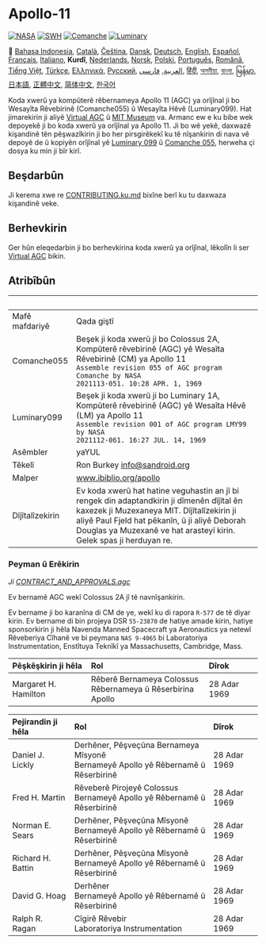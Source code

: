 # Apollo-11

[![NASA][1]][2]
[![SWH]][SWH_URL]
[![Comanche]][ComancheMilestone]
[![Luminary]][LuminaryMilestone]

🎌
[Bahasa Indonesia][ID],
[Català][CA],
[Čeština][CZ],
[Dansk][DA],
[Deutsch][DE],
[English][EN],
[Español][ES],
[Français][FR],
[Italiano][IT],
**Kurdî**,
[Nederlands][NL],
[Norsk][NO],
[Polski][PL],
[Português][PT_BR],
[Română][RO],
[Tiếng Việt][VI],
[Türkçe][TR],
[Ελληνικά][GR],
[Русский][RU],
[العربية][AR],
[فارسی][FA],
[हिंदी][HI_IN],
[অসমীয়া][AS_IN],
[বাংলা][BD_BN],
[မြန်မာ][MM],
[日本語][JA],
[正體中文][ZH_TW],
[简体中文][ZH_CN],
[한국어][KO_KR]

[AR]:README.ar.md
[AS_IN]:README.as_in.md
[BD_BN]:README.bd_bn.md
[CA]:README.ca.md
[CZ]:README.cz.md
[DA]:README.da.md
[DE]:README.de.md
[EN]:README.md
[ES]:README.es.md
[FA]:README.fa.md
[FR]:README.fr.md
[GR]:README.gr.md
[HI_IN]:README.hi_in.md
[ID]:README.id.md
[IT]:README.it.md
[JA]:README.ja.md
[KO_KR]:README.ko_kr.md
[KU]:README.ku.md
[LT]:README.lt.md
[MM]:README.mm.md
[NL]:README.nl.md
[NO]:README.no.md
[PL]:README.pl.md
[PT_BR]:README.pt_br.md
[RO]:README.ro.md
[RU]:README.ru.md
[TR]:README.tr.md
[VI]:README.vi.md
[ZH_CN]:README.zh_cn.md
[ZH_TW]:README.zh_tw.md

Koda xwerû ya kompûterê rêbernameya Apollo 11 (AGC) ya orîjînal ji bo Wesayîta Rêvebirinê (Comanche055) û Wesayîta Hêvê (Luminary099). Hat jimarekirin ji aliyê [Virtual AGC][3] û [MIT Museum][4] va. Armanc ew e ku bibe wek depoyekê ji bo koda xwerû ya orîjînal ya Apollo 11. Ji bo wê yekê, daxwazê kişandinê tên pêşwazîkirin ji bo her pirsgirêkekî ku tê nîşankirin di nava vê depoyê de û kopiyên orîjînal yê [Luminary 099][5] û [Comanche 055][6], herweha çi dosya ku min ji bîr kirî.

## Beşdarbûn

Ji kerema xwe re [CONTRIBUTING.ku.md][7] bixîne berî ku tu daxwaza kişandinê veke.

## Berhevkirin

Ger hûn eleqedarbin ji bo berhevkirina koda xwerû ya orîjînal, lêkolîn li ser [Virtual AGC][8] bikin.

## Atribîbûn

&nbsp;         | &nbsp;
:------------- | :-----
Mafê mafdariyê      | Qada giştî
Comanche055    | Beşek ji koda xwerû ji bo Colossus 2A, Kompûterê rêvebirinê (AGC) yê Wesaîta Rêvebirinê (CM) ya Apollo 11<br>`Assemble revision 055 of AGC program Comanche by NASA`<br>`2021113-051. 10:28 APR. 1, 1969`
Luminary099    | Beşek ji koda xwerû ji bo Luminary 1A, Kompûterê rêvebirinê (AGC) yê Wesaîta Hêvê (LM) ya Apollo 11<br>`Assemble revision 001 of AGC program LMY99 by NASA`<br>`2021112-061. 16:27 JUL. 14, 1969`
Asêmbler      | yaYUL
Têkelî        | Ron Burkey <info@sandroid.org>
Malper        | www.ibiblio.org/apollo
Dîjîtalîzekirin | Ev koda xwerû hat hatine veguhastin an jî bi rengek din adaptandkirin ji dîmenên dîjîtal ên kaxezek ji Muzexaneya MIT. Dîjîtalîzekirin ji aliyê Paul Fjeld hat pêkanîn, û ji aliyê Deborah Douglas ya Muzexanê ve hat arasteyî kirin. Gelek spas ji herduyan re.

### Peyman û Erêkirin

*Ji [CONTRACT_AND_APPROVALS.agc]*

Ev bernamê AGC wekî Colossus 2A jî tê navnîşankirin.

Ev bername ji bo karanîna di CM de ye, wekî ku di rapora `R-577` de tê diyar kirin. Ev bername di bin projeya DSR `55-23870` de hatiye amade kirin, hatiye sponsorkirin ji hêla Navenda Manned Spacecraft ya Aeronautics ya netewî Rêveberiya Cîhanê ve bi peymana `NAS 9-4065` bi Laboratoriya Instrumentation, Enstîtuya Teknîkî ya Massachusetts, Cambridge, Mass.

Pêşkêşkirin ji hêla         | Rol | Dîrok
:------------------- | :--- | :---
Margaret H. Hamilton | Rêberê Bernameya Colossus<br>Rêbernameya û Rêserbirina Apollo | 28 Adar 1969

Pejirandin ji hêla       | Rol | Dîrok
:---------------- | :--- | :---
Daniel J. Lickly  | Derhêner, Pêşveçûna Bernameya Mîsyonê<br>Bernameyê Apollo yê Rêbernamê û Rêserbirinê | 28 Adar 1969
Fred H. Martin    | Rêveberê Pirojeyê Colossus<br>Bernameyê Apollo yê Rêbernamê û Rêserbirinê | 28 Adar 1969
Norman E. Sears   | Derhêner, Pêşveçûna Mîsyonê<br>Bernameyê Apollo yê Rêbernamê û Rêserbirinê | 28 Adar 1969
Richard H. Battin | Derhêner, Pêşveçûna Mîsyonê<br>Bernameyê Apollo yê Rêbernamê û Rêserbirinê | 28 Adar 1969
David G. Hoag     | Derhêner<br>Bernameyê Apollo yê Rêbernamê û Rêserbirinê | 28 Adar 1969
Ralph R. Ragan    | Cîgirê Rêvebir<br>Laboratoriya Instrumentation | 28 Adar 1969

[CONTRACT_AND_APPROVALS.agc]:https://github.com/chrislgarry/Apollo-11/blob/master/Comanche055/CONTRACT_AND_APPROVALS.agc
[1]:https://flat.badgen.net/badge/NASA/Mission%20Overview/0B3D91
[2]:https://www.nasa.gov/mission_pages/apollo/missions/apollo11.html
[3]:http://www.ibiblio.org/apollo/
[4]:http://web.mit.edu/museum/
[5]:http://www.ibiblio.org/apollo/ScansForConversion/Luminary099/
[6]:http://www.ibiblio.org/apollo/ScansForConversion/Comanche055/
[7]:https://github.com/chrislgarry/Apollo-11/blob/master/CONTRIBUTING.ku.md
[8]:https://github.com/rburkey2005/virtualagc
[SWH]:https://flat.badgen.net/badge/Software%20Heritage/Archive/0B3D91
[SWH_URL]:https://archive.softwareheritage.org/browse/origin/https://github.com/chrislgarry/Apollo-11/
[Comanche]:https://flat.badgen.net/github/milestones/chrislgarry/Apollo-11/1
[ComancheMilestone]:https://github.com/chrislgarry/Apollo-11/milestone/1
[Luminary]:https://flat.badgen.net/github/milestones/chrislgarry/Apollo-11/2
[LuminaryMilestone]:https://github.com/chrislgarry/Apollo-11/milestone/2
